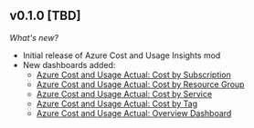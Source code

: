 ## v0.1.0 [TBD]

_What's new?_

- Initial release of Azure Cost and Usage Insights mod
- New dashboards added:
  - [Azure Cost and Usage Actual: Cost by Subscription](https://hub.powerpipe.io/mods/turbot/tailpipe-mod-azure-cost-and-usage-insights/dashboards/dashboard.cost_by_subscription_dashboard)
  - [Azure Cost and Usage Actual: Cost by Resource Group](https://hub.powerpipe.io/mods/turbot/tailpipe-mod-azure-cost-and-usage-insights/dashboards/dashboard.cost_by_resource_group_dashboard)
  - [Azure Cost and Usage Actual: Cost by Service](https://hub.powerpipe.io/mods/turbot/tailpipe-mod-azure-cost-and-usage-insights/dashboards/dashboard.cost_by_service_dashboard)
  - [Azure Cost and Usage Actual: Cost by Tag](https://hub.powerpipe.io/mods/turbot/tailpipe-mod-azure-cost-and-usage-insights/dashboards/dashboard.cost_by_tag_dashboard)
  - [Azure Cost and Usage Actual: Overview Dashboard](https://hub.powerpipe.io/mods/turbot/tailpipe-mod-azure-cost-and-usage-insights/dashboards/dashboard.overview_dashboard) 